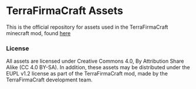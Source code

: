 # TerraFirmaCraft Assets

This is the official repository for assets used in the TerraFirmaCraft minecraft mod, found [here](https://github.com/TerraFirmaCraft/TerraFirmaCraft)

### License

All assets are licensed under Creative Commons 4.0, By Attribution Share Alike (CC 4.0 BY-SA). In addition, these assets may be distributed under the EUPL v1.2 license as part of the TerraFirmaCraft mod, made by the TerraFirmaCraft development team.
